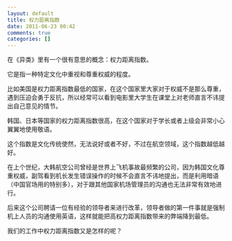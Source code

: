 ```yaml
---
layout: default
title: 权力距离指数
date: 2011-06-23 00:42
comments: true
categories: []
---
```

在《异类》里有一个很有意思的概念：权力距离指数。

它是指一种特定文化中重视和尊重权威的程度。

比如美国是权力距离指数最低的国家，在这个国家里大家对于权威不是那么尊重，遇到压迫会勇于反抗，所以经常可以看到电影里大学生在课堂上对老师直言不讳提出自己意见的情节。

韩国、日本等国家的权力距离指数很高，在这个国家对于学长或者上级会非常小心翼翼地使用敬语。

这个指数是文化传统使然，无法说好或者不好，不过在航空领域，这个指数越低越好。

在上个世纪，大韩航空公司曾经是世界上飞机事故最频繁的公司，因为韩国文化尊重权威，副驾看到机长发生错误操作的时候不会直言不讳地提出，而是利用暗语（中国官场用的特别多），对于跟其他国家机场管理员的沟通也无法非常有效地进行。

后来这个公司聘请一位有经验的领导者来进行改革，领导者做的第一件事就是强制机上人员的沟通使用英语，这样就能把高权力距离指数带来的弊端降到最低。

我们的工作中权力距离指数又是怎样的呢？
